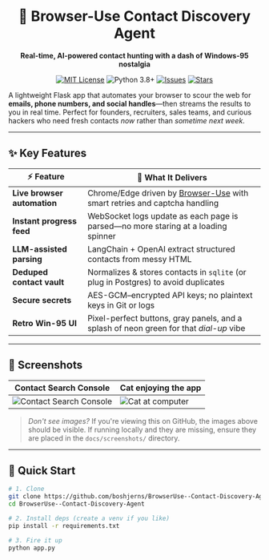 <div align="center">

# 🔎 Browser-Use Contact Discovery Agent  
**Real-time, AI-powered contact hunting with a dash of Windows-95 nostalgia**

[![MIT License](https://img.shields.io/badge/License-MIT-green.svg)](LICENSE)
![Python 3.8+](https://img.shields.io/badge/Python-3.8%2B-blue?logo=python)
[![Issues](https://img.shields.io/github/issues/boshjerns/BrowserUse--Contact-Discovery-Agent?logo=github)](https://github.com/boshjerns/BrowserUse--Contact-Discovery-Agent/issues)
[![Stars](https://img.shields.io/github/stars/boshjerns/BrowserUse--Contact-Discovery-Agent?style=social)](https://github.com/boshjerns/BrowserUse--Contact-Discovery-Agent/stargazers)

</div>

A lightweight Flask app that automates your browser to scour the web for **emails, phone numbers, and social handles**—then streams the results to you in real time. Perfect for founders, recruiters, sales teams, and curious hackers who need fresh contacts _now_ rather than _sometime next week_.

---

## ✨ Key Features

| ⚡ Feature | 🚀 What It Delivers |
|-----------|--------------------|
| **Live browser automation** | Chrome/Edge driven by [Browser-Use](https://docs.browser-use.com) with smart retries and captcha handling |
| **Instant progress feed**   | WebSocket logs update as each page is parsed—no more staring at a loading spinner |
| **LLM-assisted parsing**    | LangChain + OpenAI extract structured contacts from messy HTML |
| **Deduped contact vault**   | Normalizes & stores contacts in `sqlite` (or plug in Postgres) to avoid duplicates |
| **Secure secrets**          | AES-GCM–encrypted API keys; no plaintext keys in Git or logs |
| **Retro Win-95 UI**         | Pixel-perfect buttons, gray panels, and a splash of neon green for that _dial-up_ vibe |

---

## 📸 Screenshots

| Contact Search Console | Cat enjoying the app |
|------------------------|----------------------|
| ![Contact Search Console](docs/screenshots/contact_search_console.png) | ![Cat at computer](docs/screenshots/cat_at_computer.png) |

> _Don't see images?_ If you're viewing this on GitHub, the images above should be visible. If running locally and they are missing, ensure they are placed in the `docs/screenshots/` directory.

---

## 🚀 Quick Start

```bash
# 1. Clone
git clone https://github.com/boshjerns/BrowserUse--Contact-Discovery-Agent.git
cd BrowserUse--Contact-Discovery-Agent

# 2. Install deps (create a venv if you like)
pip install -r requirements.txt

# 3. Fire it up
python app.py
